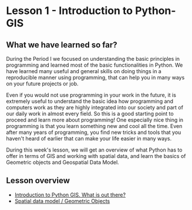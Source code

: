# Lesson 1 - Introduction to Python-GIS

## What we have learned so far?

During the Period I we focused on understanding the basic principles in programming and learned most of the basic functionalities in Python. 
We have learned many useful and general skills on doing things in a reproducible manner using programming, 
that can help you in many ways on your future projects or job. 

Even if you would not use programming in your work in the future, 
it is extremely useful to understand the basic idea how programming and computers work as they are highly integrated into our society and part of our daily work in 
almost every field. So this is a good starting point to proceed and learn more about programming! One especially nice thing in programming is that you learn something
new and cool all the time. Even after many years of programming, you find new tricks and tools that you haven't heard of earlier that can make your life easier in many
ways. 

During this week's lesson, we will get an overview of what Python has to offer in terms of GIS and working with spatial data, and learn the basics of Geometric objects
and Geospatial Data Model.  

## Lesson overview

- [Introduction to Python GIS. What is out there?](Lesson/Intro-Python-GIS.md)
- [Spatial data model / Geometric Objects](Lesson/Geometric-Objects.md)

